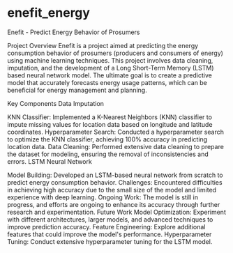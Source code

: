 # enefit_energy
Enefit - Predict Energy Behavior of Prosumers

Project Overview
Enefit is a project aimed at predicting the energy consumption behavior of prosumers (producers and consumers of energy) using machine learning techniques. This project involves data cleaning, imputation, and the development of a Long Short-Term Memory (LSTM) based neural network model. The ultimate goal is to create a predictive model that accurately forecasts energy usage patterns, which can be beneficial for energy management and planning.

Key Components
Data Imputation

KNN Classifier: Implemented a K-Nearest Neighbors (KNN) classifier to impute missing values for location data based on longitude and latitude coordinates.
Hyperparameter Search: Conducted a hyperparameter search to optimize the KNN classifier, achieving 100% accuracy in predicting location data.
Data Cleaning: Performed extensive data cleaning to prepare the dataset for modeling, ensuring the removal of inconsistencies and errors.
LSTM Neural Network

Model Building: Developed an LSTM-based neural network from scratch to predict energy consumption behavior.
Challenges: Encountered difficulties in achieving high accuracy due to the small size of the model and limited experience with deep learning.
Ongoing Work: The model is still in progress, and efforts are ongoing to enhance its accuracy through further research and experimentation.
Future Work
Model Optimization: Experiment with different architectures, larger models, and advanced techniques to improve prediction accuracy.
Feature Engineering: Explore additional features that could improve the model's performance.
Hyperparameter Tuning: Conduct extensive hyperparameter tuning for the LSTM model.
